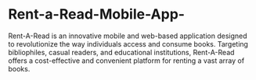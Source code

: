 # Rent-a-Read-Mobile-App-
Rent-A-Read is an innovative mobile and web-based application designed to revolutionize the way individuals access and consume books. Targeting bibliophiles, casual readers, and educational institutions, Rent-A-Read offers a cost-effective and convenient platform for renting a vast array of books.
